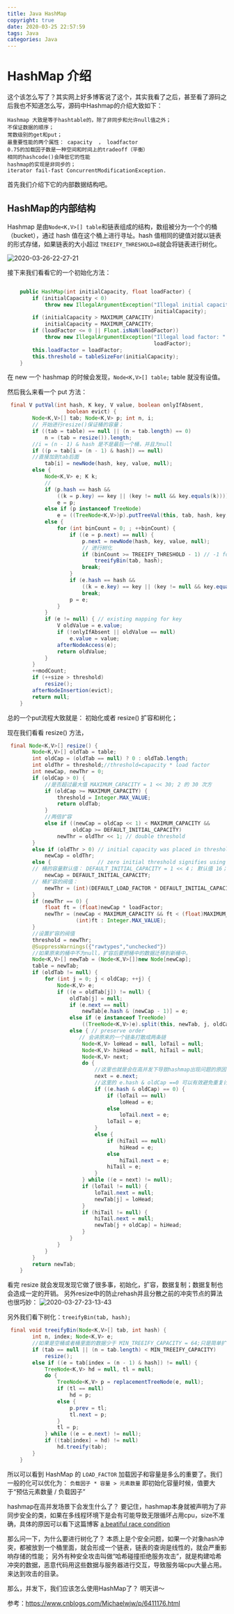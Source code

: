 ```yaml
---
title: Java HashMap
copyright: true
date: 2020-03-25 22:57:59
tags: Java
categories: Java
---
```


# HashMap 介绍

这个该怎么写了？其实网上好多博客说了这个，其实我看了之后，甚至看了源码之后我也不知道怎么写，源码中Hashmap的介绍大致如下：

```
Hashmap 大致是等于hashtable的，除了非同步和允许null值之外；
不保证数据的顺序；
常数级别的get和put；
最重要性能的两个属性： capacity  ， loadfactor
0.75的加载因子数是一种空间和时间上的tradeoff（平衡）
相同的hashcode()会降低它的性能
hashmap的实现是非同步的；
iterator fail-fast ConcurrentModificationException.
```
首先我们介绍下它的内部数据结构吧。

## HashMap的内部结构
<!--more-->
Hashmap 是由`Node<K,V>[] table`和链表组成的结构，数组被分为一个个的桶（bucket），通过 hash 值在这个桶上进行寻址。hash 值相同的键值对就以链表的形式存储，如果链表的大小超过 `TREEIFY_THRESHOLD=8`就会将链表进行树化。

![2020-03-26-22-27-21](/images/qiniu/2020-03-26-22-27-21.png)

接下来我们看看它的一个初始化方法：

```java

    public HashMap(int initialCapacity, float loadFactor) {
        if (initialCapacity < 0)
            throw new IllegalArgumentException("Illegal initial capacity: " +
                                               initialCapacity);
        if (initialCapacity > MAXIMUM_CAPACITY)
            initialCapacity = MAXIMUM_CAPACITY;
        if (loadFactor <= 0 || Float.isNaN(loadFactor))
            throw new IllegalArgumentException("Illegal load factor: " +
                                               loadFactor);
        this.loadFactor = loadFactor;
        this.threshold = tableSizeFor(initialCapacity);
    }
```

在 new 一个 hashmap 的时候会发现，`Node<K,V>[] table;` table 就没有设值。

然后我么来看一个 put 方法：

```java
 final V putVal(int hash, K key, V value, boolean onlyIfAbsent,
                   boolean evict) {
        Node<K,V>[] tab; Node<K,V> p; int n, i;
        // 开始进行resize()保证桶的容量； 
        if ((tab = table) == null || (n = tab.length) == 0)
            n = (tab = resize()).length;
        //i = (n - 1) & hash 是不是最后一个桶，并且为null
        if ((p = tab[i = (n - 1) & hash]) == null)
        //直接加到tab后面
            tab[i] = newNode(hash, key, value, null);
        else {
            Node<K,V> e; K k;
            //
            if (p.hash == hash &&
                ((k = p.key) == key || (key != null && key.equals(k))))
                e = p;
            else if (p instanceof TreeNode)
                e = ((TreeNode<K,V>)p).putTreeVal(this, tab, hash, key, value);
            else {
                for (int binCount = 0; ; ++binCount) {
                    if ((e = p.next) == null) {
                        p.next = newNode(hash, key, value, null);
                        // 进行树化
                        if (binCount >= TREEIFY_THRESHOLD - 1) // -1 for 1st
                            treeifyBin(tab, hash);
                        break;
                    }
                    if (e.hash == hash &&
                        ((k = e.key) == key || (key != null && key.equals(k))))
                        break;
                    p = e;
                }
            }
            if (e != null) { // existing mapping for key
                V oldValue = e.value;
                if (!onlyIfAbsent || oldValue == null)
                    e.value = value;
                afterNodeAccess(e);
                return oldValue;
            }
        }
        ++modCount;
        if (++size > threshold)
            resize();
        afterNodeInsertion(evict);
        return null;
    }
```
总的一个put流程大致就是： 初始化或者 resize() 扩容和树化；

现在我们看看 resize() 方法，

```java
 final Node<K,V>[] resize() {
        Node<K,V>[] oldTab = table;
        int oldCap = (oldTab == null) ? 0 : oldTab.length;
        int oldThr = threshold;//threshold=capacity * load factor
        int newCap, newThr = 0;
        if (oldCap > 0) {
            //是否超过最大值 MAXIMUM_CAPACITY = 1 << 30; 2 的 30 次方
            if (oldCap >= MAXIMUM_CAPACITY) {
                threshold = Integer.MAX_VALUE;
                return oldTab;
            }
            //两倍扩容
            else if ((newCap = oldCap << 1) < MAXIMUM_CAPACITY &&
                     oldCap >= DEFAULT_INITIAL_CAPACITY)
                newThr = oldThr << 1; // double threshold
        }
        else if (oldThr > 0) // initial capacity was placed in threshold
            newCap = oldThr;
        else {               // zero initial threshold signifies using defaults
        // 桶的容量默认值： DEFAULT_INITIAL_CAPACITY = 1 << 4； 默认值 16；
            newCap = DEFAULT_INITIAL_CAPACITY;
        // 桶扩容的阀值：
            newThr = (int)(DEFAULT_LOAD_FACTOR * DEFAULT_INITIAL_CAPACITY);
        }
        if (newThr == 0) {
            float ft = (float)newCap * loadFactor;
            newThr = (newCap < MAXIMUM_CAPACITY && ft < (float)MAXIMUM_CAPACITY ?
                      (int)ft : Integer.MAX_VALUE);
        }
        //设置扩容的阀值
        threshold = newThr;
        @SuppressWarnings({"rawtypes","unchecked"})
        //如果原来的桶中不为null，扩容后要把桶中的数据迁移到新桶中。
        Node<K,V>[] newTab = (Node<K,V>[])new Node[newCap];
        table = newTab;
        if (oldTab != null) {
            for (int j = 0; j < oldCap; ++j) {
                Node<K,V> e;
                if ((e = oldTab[j]) != null) {
                    oldTab[j] = null;
                    if (e.next == null)
                        newTab[e.hash & (newCap - 1)] = e;
                    else if (e instanceof TreeNode)
                        ((TreeNode<K,V>)e).split(this, newTab, j, oldCap);
                    else { // preserve order
                       // 会讲原来的一个链条打散成两条链
                        Node<K,V> loHead = null, loTail = null;
                        Node<K,V> hiHead = null, hiTail = null;
                        Node<K,V> next;
                        do {
                            //这里也就是会在高并发下导致hashmap出现问题的原因
                            next = e.next;
                            //这里的 e.hash & oldCap ==0 可以有效避免重复计算hash值，而且把原来的桶中重复的值分散到新的桶中。
                            if ((e.hash & oldCap) == 0) {
                                if (loTail == null)
                                    loHead = e;
                                else
                                    loTail.next = e;
                                loTail = e;
                            }
                            else {
                                if (hiTail == null)
                                    hiHead = e;
                                else
                                    hiTail.next = e;
                                hiTail = e;
                            }
                        } while ((e = next) != null);
                        if (loTail != null) {
                            loTail.next = null;
                            newTab[j] = loHead;
                        }
                        if (hiTail != null) {
                            hiTail.next = null;
                            newTab[j + oldCap] = hiHead;
                        }
                    }
                }
            }
        }
        return newTab;
    }
```

看完 resize 就会发现发现它做了很多事，初始化，扩容，数据复制；数据复制也会造成一定的开销。
另外resize中的防止rehash并且分散之前的冲突节点的算法也很巧妙：
![2020-03-27-23-13-43](/images/qiniu/2020-03-27-23-13-43.png)

另外我们看下树化：`treeifyBin(tab, hash);`

```java
 final void treeifyBin(Node<K,V>[] tab, int hash) {
        int n, index; Node<K,V> e;
        //如果是空桶或者桶里面的数据少于 MIN_TREEIFY_CAPACITY = 64;只是简单扩容就行了。
        if (tab == null || (n = tab.length) < MIN_TREEIFY_CAPACITY)
            resize();
        else if ((e = tab[index = (n - 1) & hash]) != null) {
            TreeNode<K,V> hd = null, tl = null;
            do {
                TreeNode<K,V> p = replacementTreeNode(e, null);
                if (tl == null)
                    hd = p;
                else {
                    p.prev = tl;
                    tl.next = p;
                }
                tl = p;
            } while ((e = e.next) != null);
            if ((tab[index] = hd) != null)
                hd.treeify(tab);
        }
    }
```

所以可以看到 HashMap 的 `LOAD_FACTOR` 加载因子和容量是多么的重要了。我们一般的化可以优化为：
`负载因子 * 容量 > 元素数量` 即初始化容量时候，值要大于“预估元素数量 / 负载因子” 

hashmap在高并发场景下会发生什么了？
要记住，hashmap本身就被声明为了非同步安全的类，如果在多线程环境下是会有可能导致无限循环占用cpu，size不准确，具体的原因可以看下这篇博客 [a beatiful race condition](https://mailinator.blogspot.com/2009/06/beautiful-race-condition.html)

那么问一下，为什么要进行树化了？
本质上是个安全问题，如果一个对象hash冲突，都被放到一个桶里面，就会形成一个链表，链表的查询是线性的，就会严重影响存储的性能；
另外有种安全攻击叫做“哈希碰撞拒绝服务攻击”，就是构建哈希冲突的数据，恶意代码用这些数据与服务器进行交互，导致服务端cpu大量占用。来达到攻击的目录。

那么，并发下，我们应该怎么使用HashMap了？
明天讲～

<!--

但是假如你在面试，面试官会怎么问你了？

咳咳，模拟下：

Q：你好，请问你们平常用的jdk版本是多少？
A：线上主要用的是jdk8
Q：那你能介绍下常见的这个HashMap吗？
A：balabla 上面一大段
Q：1.8中对hashmap有什么优化了？
A：在数据存储中引入了树化，在数据超过8的时候就会变成红黑树。
Q：为什么要引入树来做存储了？有什么好处了？
Q: 能不能介绍下hashmap put的整个过程？
Q: 能不能介绍下hashmap的使用场景？
Q：高并发的场景下应该怎么办了？ 





## 这个技术出现的背景、初衷和要达到什么样的目标或是要解决什么样的问题？

## 这个技术的优势和劣势分别是什么，或者说，这个技术的 trade-off （要什么不要什么）是什么

## 这个技术适用的场景（技术场景或业务场景）

## 这个技术的组成部分和关键点（核心思想，核心组件）

## 这个技术的底层原理和关键实现

## 已有的实现和它之间的对比
https://bugs.java.com/bugdatabase/view_bug.do?bug_id=6423457

-->


参考：https://www.cnblogs.com/Michaelwjw/p/6411176.html
